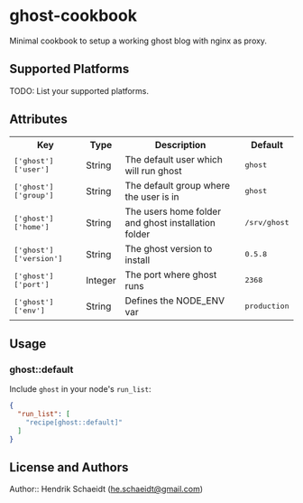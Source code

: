 # ghost-cookbook

Minimal cookbook to setup a working ghost blog with nginx as proxy.

## Supported Platforms

TODO: List your supported platforms.

## Attributes

<table>
  <tr>
    <th>Key</th>
    <th>Type</th>
    <th>Description</th>
    <th>Default</th>
  </tr>
  <tr>
    <td><tt>['ghost']['user']</tt></td>
    <td>String</td>
    <td>The default user which will run ghost</td>
    <td><tt>ghost</tt></td>
  </tr>
  <tr>
    <td><tt>['ghost']['group']</tt></td>
    <td>String</td>
    <td>The default group where the user is in</td>
    <td><tt>ghost</tt></td>
  </tr>
  <tr>
    <td><tt>['ghost']['home']</tt></td>
    <td>String</td>
    <td>The users home folder and ghost installation folder</td>
    <td><tt>/srv/ghost</tt></td>
  </tr>
  <tr>
    <td><tt>['ghost']['version']</tt></td>
    <td>String</td>
    <td>The ghost version to install</td>
    <td><tt>0.5.8</tt></td>
  </tr>
  <tr>
    <td><tt>['ghost']['port']</tt></td>
    <td>Integer</td>
    <td>The port where ghost runs</td>
    <td><tt>2368</tt></td>
  </tr>
  <tr>
    <td><tt>['ghost']['env']</tt></td>
    <td>String</td>
    <td>Defines the NODE_ENV var</td>
    <td><tt>production</tt></td>
  </tr>
</table>

## Usage

### ghost::default

Include `ghost` in your node's `run_list`:

```json
{
  "run_list": [
    "recipe[ghost::default]"
  ]
}
```

## License and Authors

Author:: Hendrik Schaeidt (<he.schaeidt@gmail.com>)
